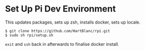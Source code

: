 # Set Up Pi Dev Environment
This updates packages, sets up zsh, installs docker, sets up locale.
```
$ git clone https://github.com/HartBlanc/rpi.git
$ sudo sh rpi/setup.sh
```
```exit``` and ```ssh``` back in afterwards to finalise docker install.